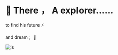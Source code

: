# 👋 There ，  A explorer......

to find  his  future   ⚡
 
and dream；        🔭

![is](https://pic.imgdb.cn/item/658f8a22c458853aeffb2cae.jpg)

 
